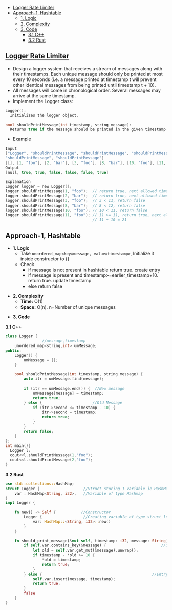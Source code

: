 - [Logger Rate Limiter](#ques)
- [Approach-1, Hashtable](#apr1)
  - [1. Logic](#logic)
  - [2. Complexity](#comp)
  - [3. Code](#code)
    - [3.1 C++](#cpp)
    - [3.2 Rust](#rust)

<a name=ques></a>
## [Logger Rate Limiter](https://leetcode.com/problems/logger-rate-limiter/)
- Design a logger system that receives a stream of messages along with their timestamps. Each unique message should only be printed at most every 10 seconds (i.e. a message printed at timestamp t will prevent other identical messages from being printed until timestamp t + 10).
- All messages will come in chronological order. Several messages may arrive at the same timestamp.
- Implement the Logger class:
```c
Logger(): 
  Initializes the logger object.

bool shouldPrintMessage(int timestamp, string message):
  Returns true if the message should be printed in the given timestamp, otherwise returns false.
```
- Example
```c
Input
["Logger", "shouldPrintMessage", "shouldPrintMessage", "shouldPrintMessage", "shouldPrintMessage", 
"shouldPrintMessage", "shouldPrintMessage"]
[[], [1, "foo"], [2, "bar"], [3, "foo"], [8, "bar"], [10, "foo"], [11, "foo"]]
Output
[null, true, true, false, false, false, true]

Explanation
Logger logger = new Logger();
logger.shouldPrintMessage(1, "foo");  // return true, next allowed timestamp for "foo" is 1 + 10 = 11
logger.shouldPrintMessage(2, "bar");  // return true, next allowed timestamp for "bar" is 2 + 10 = 12
logger.shouldPrintMessage(3, "foo");  // 3 < 11, return false
logger.shouldPrintMessage(8, "bar");  // 8 < 12, return false
logger.shouldPrintMessage(10, "foo"); // 10 < 11, return false
logger.shouldPrintMessage(11, "foo"); // 11 >= 11, return true, next allowed timestamp for "foo" is
                                      // 11 + 10 = 21
```

<a name=apr1></a>
## Approach-1, Hashtable

<a name=logic></a>
- **1. Logic**
  - Take `unordered_map<key=message, value=timestamp>`, Initialize it inside constructor to {}
  - Check 
    - if message is not present in hashtable return true. create entry
    - if message is present and timestamp>=earlier_timestamp+10. return true. update timestamp
    - else return false

<a name=comp></a>
- **2. Complexity**
  - **Time:** O(1)
  - **Space:** O(n). n=Number of unique messages

<a name=code></a>
- **3. Code**

<a name=cpp></a>
**3.1 C++**
```c++
class Logger {
                //message,timestamp
    unordered_map<string,int> umMessage;
public:
    Logger() {    
        umMessage = {};
    }

    bool shouldPrintMessage(int timestamp, string message) { 
        auto itr = umMessage.find(message);
        
        if (itr == umMessage.end()) {  //New message
            umMessage[message] = timestamp;
            return true;
        } else {                      //Old Message
            if (itr->second <= timestamp - 10) {
                itr->second = timestamp;
                return true;
            }
        }
        return false;
    }
};
int main(){
  Logger l;
  cout<<l.shouldPrintMessage(1,"foo");
  cout<<l.shouldPrintMessage(2,"foo");
}
```
<a name=rust></a>
**3.2 Rust**
```rs
use std::collections::HashMap;
struct Logger {                   //Struct storing 1 variable ie HashMap
    var : HashMap<String, i32>,   //Variable of type Hashmap
}
impl Logger {

    fn new() -> Self {           //Constructor
        Logger {                  //Creating variable of type struct logger
            var: HashMap::<String, i32>::new() 
        }
    }
    
    fn should_print_message(&mut self, timestamp: i32, message: String) -> bool {
        if self.var.contains_key(&message) {                        //if entry exists
            let old = self.var.get_mut(&message).unwrap();
            if timestamp - *old >= 10 {
                *old = timestamp;
                return true;
            }
        } else {                                                //Entry does not exist insert
            self.var.insert(message, timestamp);
            return true;
        }
        false        
    }
}
```
